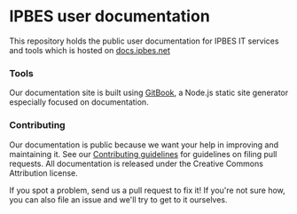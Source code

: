 # IPBES user documentation

This repository holds the public user documentation for IPBES IT services and tools which is hosted on [docs.ipbes.net](https://docs.ipbes.net)

### Tools

Our documentation site is built using [GitBook](https://github.com/GitbookIO/gitbook/), a Node.js static site generator especially focused on documentation. 

### Contributing

Our documentation is public because we want your help in improving and maintaining it. See our [Contributing guidelines](https://docs.ipbes.net/introduction/contributing-to-the-ipbes-user-documentation) for guidelines on filing pull requests. All documentation is released under the Creative Commons Attribution license.

If you spot a problem, send us a pull request to fix it! If you're not sure how, you can also file an issue and we'll try to get to it ourselves.





